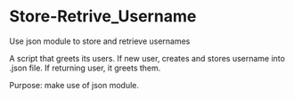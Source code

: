 # Store-Retrive_Username
Use json module to store and retrieve usernames

A script that greets its users. If new user, creates and stores username into .json file. If returning user, it greets them.

Purpose: make use of json module.
